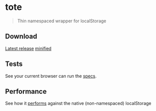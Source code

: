 # tote

> Thin namespaced wrapper for localStorage

## Download

[Latest release](dist/tote.js) [minified](dist/tote.min.js)


## Tests

See your current browser can run the [specs](spec/). 


## Performance 

See how it [performs](http://jsperf.com/tote-vs-native-storage) against the native (non-namespaced) localStorage

